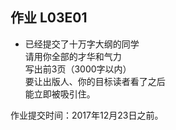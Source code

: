 ## 作业 L03E01

- 已经提交了十万字大纲的同学  
请用你全部的才华和气力  
写出前3页（3000字以内）  
要让出版人、你的目标读者看了之后  
能立即被吸引住。

作业提交时间：2017年12月23日之前。 
